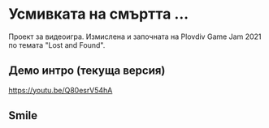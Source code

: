 # Усмивката на смъртта ...

Проект за видеоигра. Измислена и започната на Plovdiv Game Jam 2021 по темата "Lost and Found".

## Демо интро (текуща версия)

https://youtu.be/Q80esrV54hA


## Smile

